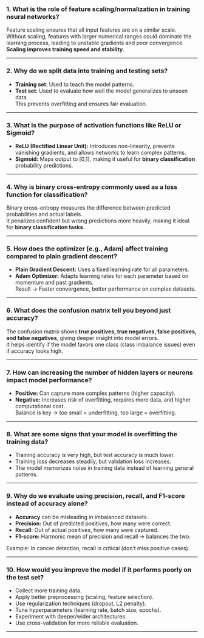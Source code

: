 ### 1. What is the role of feature scaling/normalization in training neural networks?
Feature scaling ensures that all input features are on a similar scale.  
Without scaling, features with larger numerical ranges could dominate the learning process, leading to unstable gradients and poor convergence.  
**Scaling improves training speed and stability.**

---

### 2. Why do we split data into training and testing sets?
- **Training set**: Used to teach the model patterns.  
- **Test set**: Used to evaluate how well the model generalizes to unseen data.  
This prevents overfitting and ensures fair evaluation.

---

### 3. What is the purpose of activation functions like ReLU or Sigmoid?
- **ReLU (Rectified Linear Unit):** Introduces non-linearity, prevents vanishing gradients, and allows networks to learn complex patterns.  
- **Sigmoid:** Maps output to [0,1], making it useful for **binary classification** probability predictions.  

---

### 4. Why is binary cross-entropy commonly used as a loss function for classification?
Binary cross-entropy measures the difference between predicted probabilities and actual labels.  
It penalizes confident but wrong predictions more heavily, making it ideal for **binary classification tasks**.

---

### 5. How does the optimizer (e.g., Adam) affect training compared to plain gradient descent?
- **Plain Gradient Descent:** Uses a fixed learning rate for all parameters.  
- **Adam Optimizer:** Adapts learning rates for each parameter based on momentum and past gradients.  
Result → Faster convergence, better performance on complex datasets.

---

### 6. What does the confusion matrix tell you beyond just accuracy?
The confusion matrix shows **true positives, true negatives, false positives, and false negatives**, giving deeper insight into model errors.  
It helps identify if the model favors one class (class imbalance issues) even if accuracy looks high.

---

### 7. How can increasing the number of hidden layers or neurons impact model performance?
- **Positive:** Can capture more complex patterns (higher capacity).  
- **Negative:** Increases risk of overfitting, requires more data, and higher computational cost.  
Balance is key → too small = underfitting, too large = overfitting.

---

### 8. What are some signs that your model is overfitting the training data?
- Training accuracy is very high, but test accuracy is much lower.  
- Training loss decreases steadily, but validation loss increases.  
- The model memorizes noise in training data instead of learning general patterns.

---

### 9. Why do we evaluate using precision, recall, and F1-score instead of accuracy alone?
- **Accuracy** can be misleading in imbalanced datasets.  
- **Precision:** Out of predicted positives, how many were correct.  
- **Recall:** Out of actual positives, how many were captured.  
- **F1-score:** Harmonic mean of precision and recall → balances the two.  

Example: In cancer detection, recall is critical (don’t miss positive cases).

---

### 10. How would you improve the model if it performs poorly on the test set?
- Collect more training data.  
- Apply better preprocessing (scaling, feature selection).  
- Use regularization techniques (dropout, L2 penalty).  
- Tune hyperparameters (learning rate, batch size, epochs).  
- Experiment with deeper/wider architectures.  
- Use cross-validation for more reliable evaluation.

---




